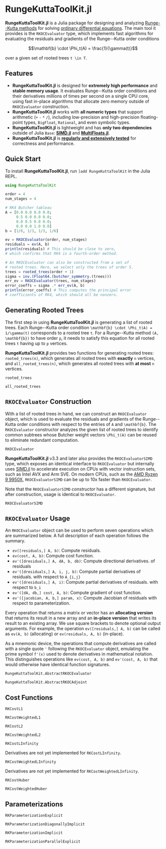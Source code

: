 # RungeKuttaToolKit.jl

**RungeKuttaToolKit.jl** is a Julia package for designing and analyzing [Runge--Kutta methods](https://en.wikipedia.org/wiki/Runge%E2%80%93Kutta_methods) for solving [ordinary differential equations](https://en.wikipedia.org/wiki/Ordinary_differential_equation). The main tool it provides is the `RKOCEvaluator` type, which implements fast algorithms for evaluating the residuals and gradients of the Runge--Kutta order conditions

```math
\mathbf{b} \cdot \Phi_t(A) = \frac{1}{\gamma(t)}
```

over a given set of rooted trees ``t \in T``.



## Features

- **RungeKuttaToolKit.jl** is designed for **extremely high performance** and **stable memory usage**. It evaluates Runge--Kutta order conditions and their derivatives millions of times per second on a single CPU core, using fast in-place algorithms that allocate zero memory outside of `RKOCEvaluator` construction.
- **RungeKuttaToolKit.jl** works with **all numeric types** that support arithmetic (`+` `-` `*` `/`), including low-precision and high-precision floating-point types, `BigFloat`, `Rational`, and even symbolic types.
- **RungeKuttaToolKit.jl** is lightweight and has **only two dependencies** outside of Julia `Base`: [**SIMD.jl**](https://github.com/eschnett/SIMD.jl) and [**MultiFloats.jl**](https://github.com/dzhang314/MultiFloats.jl).
- **RungeKuttaToolKit.jl** is [**regularly and extensively tested**](https://github.com/dzhang314/RungeKuttaToolKit.jl/blob/master/test/runtests.jl) for correctness and performance.



## Quick Start

To install **RungeKuttaToolKit.jl**, run `]add RungeKuttaToolKit` in the Julia REPL.

```julia
using RungeKuttaToolKit

order = 4
num_stages = 4

# RK4 Butcher tableau
A = [0.0 0.0 0.0 0.0;
     0.5 0.0 0.0 0.0;
     0.0 0.5 0.0 0.0;
     0.0 0.0 1.0 0.0]
b = [1/6, 1/3, 1/3, 1/6]

ev = RKOCEvaluator(order, num_stages)
residuals = ev(A, b)
println(residuals) # This should be close to zero,
# which confirms that RK4 is a fourth-order method.

# An RKOCEvaluator can also be constructed from a set of
# rooted trees. Here, we select only the trees of order 5.
trees = rooted_trees(order + 1)
sigma = inv.(Float64.(butcher_symmetry.(trees)))
err_ev = RKOCEvaluator(trees, num_stages)
error_coeffs = sigma .* err_ev(A, b)
println(error_coeffs) # This computes the principal error
# coefficients of RK4, which should all be nonzero.
```



## Generating Rooted Trees

The first step in using **RungeKuttaToolKit.jl** is generating a list of rooted trees. Each Runge--Kutta order condition ``\mathbf{b} \cdot \Phi_t(A) = 1/\gamma(t)`` corresponds to a rooted tree ``t``. For a Runge--Kutta method ``(A, \mathbf{b})`` to have order ``p``, it needs to satisfy this equation for all rooted trees ``t`` having up to ``p`` vertices.

**RungeKuttaToolKit.jl** provides two functions for generating rooted trees: `rooted_trees(n)`, which generates all rooted trees with **exactly** ``n`` vertices, and `all_rooted_trees(n)`, which generates all rooted trees with **at most** ``n`` vertices.

```@docs
rooted_trees
```

```@docs
all_rooted_trees
```



## `RKOCEvaluator` Construction

With a list of rooted trees in hand, we can construct an `RKOCEvaluator` object, which is used to evaluate the residuals and gradients of the Runge--Kutta order conditions with respect to the entries of ``A`` and ``\mathbf{b}``. The `RKOCEvaluator` constructor analyzes the given list of rooted trees to identify common subtrees whose Butcher weight vectors ``\Phi_t(A)`` can be reused to eliminate redundant computation.

```@docs
RKOCEvaluator
```

**RungeKuttaToolKit.jl** v3.3 and later also provides the `RKOCEvaluatorSIMD` type, which exposes an identical interface to `RKOCEvaluator` but internally uses [SIMD.jl](https://github.com/eschnett/SIMD.jl) to accelerate execution on CPUs with vector instruction sets, such as Intel AVX and Arm SVE. On modern CPUs, such as the [AMD Ryzen 9 9950X](https://www.amd.com/en/products/processors/desktops/ryzen/9000-series/amd-ryzen-9-9950x.html), `RKOCEvaluatorSIMD` can be up to 10x faster than `RKOCEvaluator`.

Note that the `RKOCEvaluatorSIMD` *constructor* has a different signature, but after construction, usage is identical to `RKOCEvaluator`.

```@docs
RKOCEvaluatorSIMD
```



## `RKOCEvaluator` Usage

An `RKOCEvaluator` object can be used to perform seven operations which are summarized below. A full description of each operation follows the summary.

- `ev([residuals,] A, b)`: Compute residuals.
- `ev(cost, A, b)`: Compute cost function.
- `ev'([dresiduals,] A, dA, b, db)`: Compute directional derivatives.
     of residuals
- `ev'([dresiduals,] A, i, j, b)`: Compute partial derivatives of residuals.
     with respect to ``A_{i,j}``
- `ev'([dresiduals,] A, i)`: Compute partial derivatives of residuals.
     with respect to ``b_i``
- `ev'([dA, db,] cost, A, b)`: Compute gradient of cost function.
- `ev'([jacobian, A, b,] param, x)`: Compute Jacobian of residuals
     with respect to parameterization.

Every operation that returns a matrix or vector has an **allocating version** that returns its result in a new array and an **in-place version** that writes its result to an existing array. We use square brackets to denote optional output arguments. For example, the operation `ev([residuals,] A, b)` can be called as `ev(A, b)` (allocating) or `ev(residuals, A, b)` (in-place).

As a mnemonic device, the operations that compute derivatives are called with a single quote `'` following the `RKOCEvaluator` object, emulating the prime symbol ``f'(x)`` used to denote derivatives in mathematical notation. This distinguishes operations like `ev(cost, A, b)` and `ev'(cost, A, b)` that would otherwise have identical function signatures.

```@docs
RungeKuttaToolKit.AbstractRKOCEvaluator
```

```@docs
RungeKuttaToolKit.AbstractRKOCAdjoint
```



## Cost Functions

```@docs
RKCostL1
```

```@docs
RKCostWeightedL1
```

```@docs
RKCostL2
```

```@docs
RKCostWeightedL2
```

```@docs
RKCostLInfinity
```

Derivatives are not yet implemented for `RKCostLInfinity`.

```@docs
RKCostWeightedLInfinity
```

Derivatives are not yet implemented for `RKCostWeightedLInfinity`.

```@docs
RKCostHuber
```

```@docs
RKCostWeightedHuber
```



## Parameterizations

```@docs
RKParameterizationExplicit
```

```@docs
RKParameterizationDiagonallyImplicit
```

```@docs
RKParameterizationImplicit
```

```@docs
RKParameterizationParallelExplicit
```
